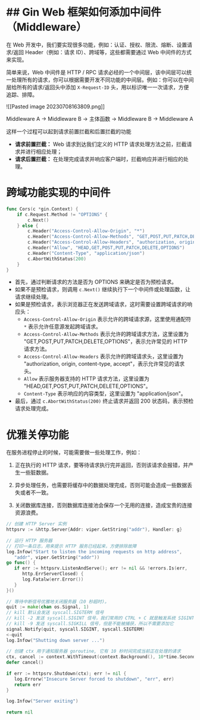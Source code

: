 # ## Gin Web 框架如何添加中间件（Middleware）
在 Web 开发中，我们要实现很多功能，例如：认证、授权、限流、熔断、设置请求/返回 Header（例如：请求 ID）、跨域等，这些都需要通过 Web 中间件的方式来实现。

简单来说，Web 中间件是 HTTP / RPC 请求必经的一个中间层，该中间层可以统一处理所有的请求，你可以根据需要开发不同功能的中间层。例如：你可以在中间层给所有的请求/返回头中添加 `X-Request-ID` 头，用以标识唯一一次请求，方便追踪、排障。

![[Pasted image 20230708163809.png]]

Middleware A -> Middleware B -> 主体函数 -> Middleware B -> Middleware A

这样一个过程可以起到请求前置拦截和后置拦截的功能
- **请求前置拦截：** Web 请求到达我们定义的 HTTP 请求处理方法之前，拦截请求并进行相应处理；
- **请求后置拦截：** 在处理完成请求并响应客户端时，拦截响应并进行相应的处理。


# 跨域功能实现的中间件
```go
func Cors(c *gin.Context) {
    if c.Request.Method != "OPTIONS" {
        c.Next()
    } else {
        c.Header("Access-Control-Allow-Origin", "*")
        c.Header("Access-Control-Allow-Methods", "GET,POST,PUT,PATCH,DELETE,OPTIONS")
        c.Header("Access-Control-Allow-Headers", "authorization, origin, content-type, accept")
        c.Header("Allow", "HEAD,GET,POST,PUT,PATCH,DELETE,OPTIONS")
        c.Header("Content-Type", "application/json")
        c.AbortWithStatus(200)
    }
}

```
- 首先，通过判断请求的方法是否为 OPTIONS 来确定是否为预检请求。
- 如果不是预检请求，则调用 `c.Next()` 继续执行下一个中间件或处理函数，让请求继续处理。
- 如果是预检请求，表示浏览器正在发送跨域请求，这时需要设置跨域请求的响应头：
    - `Access-Control-Allow-Origin` 表示允许的跨域请求源，这里使用通配符 `*` 表示允许任意源发起跨域请求。
    - `Access-Control-Allow-Methods` 表示允许的跨域请求方法，这里设置为 "GET,POST,PUT,PATCH,DELETE,OPTIONS"，表示允许常见的 HTTP 请求方法。
    - `Access-Control-Allow-Headers` 表示允许的跨域请求头，这里设置为 "authorization, origin, content-type, accept"，表示允许常见的请求头。
    - `Allow` 表示服务器支持的 HTTP 请求方法，这里设置为 "HEAD,GET,POST,PUT,PATCH,DELETE,OPTIONS"。
    - `Content-Type` 表示响应的内容类型，这里设置为 "application/json"。
- 最后，通过 `c.AbortWithStatus(200)` 终止请求并返回 200 状态码，表示预检请求处理完成。

# 优雅关停功能
在服务进程停止的时候，可能需要做一些处理工作，例如：

1. 正在执行的 HTTP 请求，要等待请求执行完并返回，否则该请求会报错，并产生一些脏数据。
    
2. 异步处理任务，也需要将缓存中的数据处理完成，否则可能会造成一些数据丢失或者不一致。
    
3. 关闭数据库连接，否则数据库连接池会保存一个无用的连接，造成宝贵的连接资源浪费。

```go
// 创建 HTTP Server 实例  
httpsrv := &http.Server{Addr: viper.GetString("addr"), Handler: g}  
  
// 运行 HTTP 服务器  
// 打印一条日志，用来提示 HTTP 服务已经起来，方便排除故障  
log.Infow("Start to listen the incoming requests on http address",  
   "addr", viper.GetString("addr"))  
go func() {  
   if err := httpsrv.ListenAndServe(); err != nil && !errors.Is(err,  
      http.ErrServerClosed) {  
      log.Fatalw(err.Error())  
   }  
}()  
  
// 等待中断信号优雅地关闭服务器（10 秒超时)。  
quit := make(chan os.Signal, 1)  
// kill 默认会发送 syscall.SIGTERM 信号  
// kill -2 发送 syscall.SIGINT 信号，我们常用的 CTRL + C 就是触发系统 SIGINT 信号  
// kill -9 发送 syscall.SIGKILL 信号，但是不能被捕获，所以不需要添加它  
signal.Notify(quit, syscall.SIGINT, syscall.SIGTERM)  
<-quit  
log.Infow("Shutting down server ...")  
  
// 创建 ctx 用于通知服务器 goroutine, 它有 10 秒时间完成当前正在处理的请求  
ctx, cancel := context.WithTimeout(context.Background(), 10*time.Second)  
defer cancel()  
  
if err := httpsrv.Shutdown(ctx); err != nil {  
   log.Errorw("Insecure Server forced to shutdown", "err", err)  
   return err  
}  
  
log.Infow("Server exiting")  
  
return nil
```
